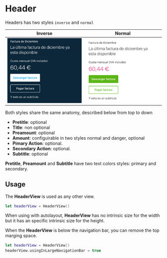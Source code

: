 # Header
Headers has two styles `inverse` and `normal`

| Inverse   |      Normal      |
|----------|:-------------:|
| ![custom](./docs/images/header-inverse.png) |  ![custom](./docs/images/header-normal.png) |

Both styles share the same anatomy, described below from top to down

* **Pretitle**: optional
* **Title**: non optional
* **Preamount**: optional
* **Amount**: configuirable in two styles normal and danger, optional
* **Pimary Action**: optional.
* **Secondary Action**: optional.
* **Subtitle**: optional

**Pretitle**, **Preamount** and **Subtitle** have two text colors styles: primary and secondary.

## Usage

The **HeaderView** is used as any other view. 

```swift
let headerView = HeaderView()
```

When using with autolayout, **HeaderView** has no intrinsic size for the width but it has an specific intrinsic size for the height.

When the **HeaderView** is below the navigation bar, you can remove the top marging space.

```swift
let headerView = HeaderView()
headerView.usingInLargeNavigationBar = true
```

